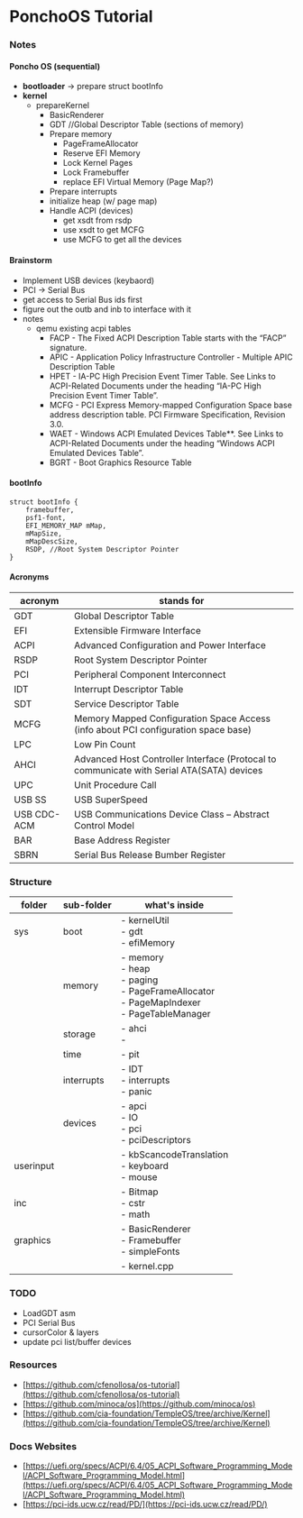 # PonchoOS Tutorial

### Notes
#### Poncho OS (sequential)
- __bootloader__ -> prepare struct bootInfo
- __kernel__
    - prepareKernel
        - BasicRenderer
        - GDT //Global Descriptor Table (sections of memory)
        - Prepare memory
            - PageFrameAllocator
            - Reserve EFI Memory
            - Lock Kernel Pages
            - Lock Framebuffer
            - replace EFI Virtual Memory (Page Map?)
        - Prepare interrupts
        - initialize heap (w/ page map)
        - Handle ACPI (devices)
            - get xsdt from rsdp
            - use xsdt to get MCFG
            - use MCFG to get all the devices

#### Brainstorm
- Implement USB devices (keybaord)
- PCI -> Serial Bus
- get access to Serial Bus ids first
- figure out the outb and inb to interface with it
- notes
    - qemu existing acpi tables
        - FACP - The Fixed ACPI Description Table starts with the “FACP” signature. 
        - APIC - Application Policy Infrastructure Controller - Multiple APIC Description Table
        - HPET - IA-PC High Precision Event Timer Table. See Links to ACPI-Related Documents under the heading “IA-PC High Precision Event Timer Table”.
        - MCFG - PCI Express Memory-mapped Configuration Space base address description table. PCI Firmware Specification, Revision 3.0.
        - WAET - Windows ACPI Emulated Devices Table**. See Links to ACPI-Related Documents under the heading “Windows ACPI Emulated Devices Table”.
        - BGRT - Boot Graphics Resource Table


#### bootInfo
```{cpp}
struct bootInfo {
    framebuffer,
    psf1-font,
    EFI_MEMORY_MAP mMap,
    mMapSize,
    mMapDescSize,
    RSDP, //Root System Descriptor Pointer
}
```

#### Acronyms
|acronym|stands for|
|---|---|
|GDT|Global Descriptor Table|
|EFI|Extensible Firmware Interface|
|ACPI|Advanced Configuration and Power Interface|
|RSDP|Root System Descriptor Pointer|
|PCI|Peripheral Component Interconnect|
|IDT|Interrupt Descriptor Table|
|SDT|Service Descriptor Table|
|MCFG|Memory Mapped Configuration Space Access (info about PCI configuration space base)|
|LPC|Low Pin Count|
|AHCI|Advanced Host Controller Interface (Protocal to communicate with Serial ATA(SATA) devices|
|UPC|Unit Procedure Call|
|USB SS|USB SuperSpeed|
|USB CDC-ACM|USB Communications Device Class – Abstract Control Model|
|BAR|Base Address Register|
|SBRN|Serial Bus Release Bumber Register

### Structure
|folder|sub-folder|what's inside|
|---    |---    |---|
|sys    |boot   |- kernelUtil<br/>- gdt<br/>- efiMemory
|       |memory |- memory<br/>- heap<br/>- paging<br/>- PageFrameAllocator<br/>- PageMapIndexer<br/>- PageTableManager
|       |storage|- ahci<br/>- 
|       |time   |- pit
|       |interrupts|- IDT<br/>- interrupts<br/>- panic<br/>
|       |devices|- apci<br/>- IO<br/>- pci<br/>- pciDescriptors
|userinput|     |- kbScancodeTranslation<br/>- keyboard<br/>- mouse<br/>
|inc    |       |- Bitmap<br/>- cstr<br/>- math<br/>
|graphics|      |- BasicRenderer<br/>- Framebuffer<br/>- simpleFonts
|       |       |- kernel.cpp<br/>

### TODO
- LoadGDT asm
- PCI Serial Bus
- cursorColor & layers
- update pci list/buffer devices


### Resources
- [https://github.com/cfenollosa/os-tutorial](https://github.com/cfenollosa/os-tutorial)
- [https://github.com/minoca/os](https://github.com/minoca/os)
- [https://github.com/cia-foundation/TempleOS/tree/archive/Kernel](https://github.com/cia-foundation/TempleOS/tree/archive/Kernel)


### Docs Websites
- [https://uefi.org/specs/ACPI/6.4/05_ACPI_Software_Programming_Model/ACPI_Software_Programming_Model.html](https://uefi.org/specs/ACPI/6.4/05_ACPI_Software_Programming_Model/ACPI_Software_Programming_Model.html)
- [https://pci-ids.ucw.cz/read/PD/](https://pci-ids.ucw.cz/read/PD/)
